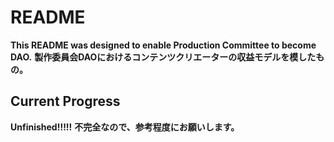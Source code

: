 # README
**This README was designed to enable Production Committee to become DAO.**
**製作委員会DAOにおけるコンテンツクリエーターの収益モデルを模したもの。**
## Current Progress
**Unfinished!!!!!**
**不完全なので、参考程度にお願いします。**
